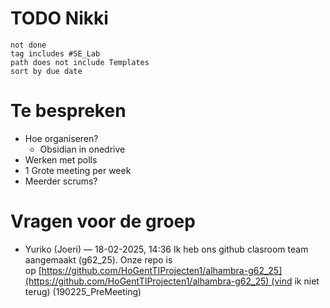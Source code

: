 # TODO Nikki
```tasks
not done
tag includes #SE_Lab
path does not include Templates
sort by due date
```

# Te bespreken
- Hoe organiseren?
	- Obsidian in onedrive
- Werken met polls
- 1 Grote meeting per week
- Meerder scrums?

# Vragen voor de groep
- Yuriko (Joeri) — 18-02-2025, 14:36 Ik heb ons github clasroom team aangemaakt (g62_25). Onze repo is op [https://github.com/HoGentTIProjecten1/alhambra-g62_25](https://github.com/HoGentTIProjecten1/alhambra-g62_25) (vind ik niet terug) (190225_PreMeeting)[](app://obsidian.md/index.html# "Edit task")

